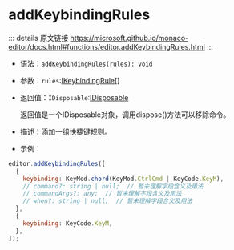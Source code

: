 # addKeybindingRules
        
::: details 原文链接
https://microsoft.github.io/monaco-editor/docs.html#functions/editor.addKeybindingRules.html
:::

- 语法：`addKeybindingRules(rules): void`

- 参数：`rules`:[IKeybindingRule](/api/editor/IKeybindingRule.md)[]

- 返回值：`IDisposable`:[IDisposable](/api/IDisposable.md)

    返回值是一个IDisposable对象，调用dispose()方法可以移除命令。

- 描述：添加一组快捷键规则。

- 示例：

```js
editor.addKeybindingRules([
  {
    keybinding: KeyMod.chord(KeyMod.CtrlCmd | KeyCode.KeyM),
    // command?: string | null;  // 暂未理解字段含义及用法
    // commandArgs?: any;  // 暂未理解字段含义及用法
    // when?: string | null;  // 暂未理解字段含义及用法
  },
  {
    keybinding: KeyCode.KeyM,
  },
]);
```
